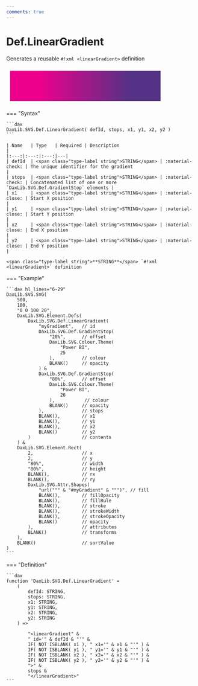 ```yaml
---
comments: true
---
```


# Def.LinearGradient

Generates a reusable `#!xml <linearGradient>` definition

<svg width='500' height='100' viewbox= '0 0 100 20' xmlns='http://www.w3.org/2000/svg'><defs><linearGradient id='myGradient'><stop offset='20%' stop-color='#EC008C'/><stop offset='80%' stop-color='#533285'/></linearGradient></defs><rect x='2' y='2' width='80%' height='80%' fill='url("#myGradient")'  /></svg>

=== "Syntax"

    ```dax
    DaxLib.SVG.Def.LinearGradient( defId, stops, x1, y1, x2, y2 )
    ```

    | Name   | Type   | Required | Description                                                        |
    |:---:|:---:|:---:|---|
    | defId  | <span class="type-label string">STRING</span> | :material-check: | The unique identifier for the gradient                             |
    | stops  | <span class="type-label string">STRING</span> | :material-check: | Concatenated list of one or more `DaxLib.SVG.Def.GradientStop` elements |
    | x1     | <span class="type-label string">STRING</span> | :material-close: | Start X position                                                   |
    | y1     | <span class="type-label string">STRING</span> | :material-close: | Start Y position                                                   |
    | x2     | <span class="type-label string">STRING</span> | :material-close: | End X position                                                     |
    | y2     | <span class="type-label string">STRING</span> | :material-close: | End Y position                                                     |

    <span class="type-label string">**STRING**</span> `#!xml <linearGradient>` definition

=== "Example"

    ```dax hl_lines="6-29"
    DaxLib.SVG.SVG(
        500,
        100,
        "0 0 100 20",
        DaxLib.SVG.Element.Defs(
            DaxLib.SVG.Def.LinearGradient(
                "myGradient",   // id
                DaxLib.SVG.Def.GradientStop(
                    "20%",      // offset
                    DaxLib.SVG.Colour.Theme(
                        "Power BI",
                        25
                    ),          // colour
                    BLANK()     // opacity
                ) &
                DaxLib.SVG.Def.GradientStop( 
                    "80%",      // offset
                    DaxLib.SVG.Colour.Theme(
                        "Power BI",
                        26
                    ),           // colour
                    BLANK()     // opacity
                ),              // stops
                BLANK(),        // x1
                BLANK(),        // y1
                BLANK(),        // x2
                BLANK()         // y2
            )                   // contents
        ) &
        DaxLib.SVG.Element.Rect(
            2,                  // x
            2,                  // y
            "80%",              // width
            "80%",              // height
            BLANK(),            // rx
            BLANK(),            // ry
            DaxLib.SVG.Attr.Shapes(
                "url(""" & "#myGradient" & """)", // fill
                BLANK(),        // fillOpacity
                BLANK(),        // fillRule   
                BLANK(),        // stroke
                BLANK(),        // strokeWidth
                BLANK(),        // strokeOpacity
                BLANK()         // opacity
            ),                  // attributes
            BLANK()             // transforms
        ),
        BLANK()                 // sortValue               
    )
    ```

=== "Definition"

    ```dax
    function 'DaxLib.SVG.Def.LinearGradient' =
        (
            defId: STRING,
            stops: STRING,
            x1: STRING,
            y1: STRING,
            x2: STRING,
            y2: STRING
        ) =>

            "<linearGradient" &
            " id='" & defId & "'" &
            IF( NOT ISBLANK( x1 ), " x1='" & x1 & "'" ) &
            IF( NOT ISBLANK( y1 ), " y1='" & y1 & "'" ) &
            IF( NOT ISBLANK( x2 ), " x2='" & x2 & "'" ) &
            IF( NOT ISBLANK( y2 ), " y2='" & y2 & "'" ) &
            ">" &
            stops &
            "</linearGradient>"
    ```
